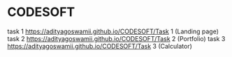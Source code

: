 # CODESOFT
task 1
https://adityagoswamii.github.io/CODESOFT/Task 1 (Landing page)
task 2
https://adityagoswamii.github.io/CODESOFT/Task 2 (Portfolio)
task 3
https://adityagoswamii.github.io/CODESOFT/Task 3 (Calculator)


